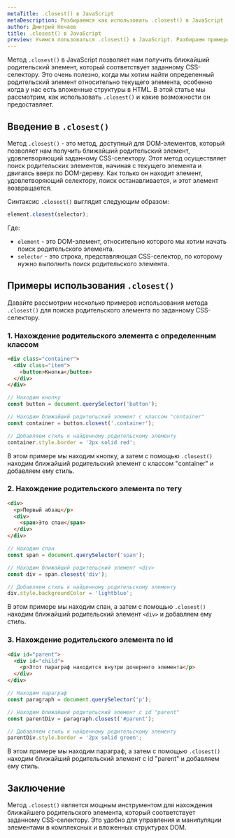 ```yaml
---
metaTitle: .closest() в JavaScript
metaDescription: Разбираемся как использовать .closest() в JavaScript
author: Дмитрий Нечаев
title: .closest() в JavaScript
preview: Учимся пользоваться .closest() в JavaScript. Разбираем примеры использования
---
```


Метод `.closest()` в JavaScript позволяет нам получить ближайший родительский элемент, который соответствует заданному CSS-селектору. Это очень полезно, когда мы хотим найти определенный родительский элемент относительно текущего элемента, особенно когда у нас есть вложенные структуры в HTML. В этой статье мы рассмотрим, как использовать `.closest()` и какие возможности он предоставляет.

## Введение в `.closest()`

Метод `.closest()` - это метод, доступный для DOM-элементов, который позволяет нам получить ближайший родительский элемент, удовлетворяющий заданному CSS-селектору. Этот метод осуществляет поиск родительских элементов, начиная с текущего элемента и двигаясь вверх по DOM-дереву. Как только он находит элемент, удовлетворяющий селектору, поиск останавливается, и этот элемент возвращается.

Синтаксис `.closest()` выглядит следующим образом:

```jsx
element.closest(selector);

```

Где:

- `element` - это DOM-элемент, относительно которого мы хотим начать поиск родительского элемента.
- `selector` - это строка, представляющая CSS-селектор, по которому нужно выполнить поиск родительского элемента.

## Примеры использования `.closest()`

Давайте рассмотрим несколько примеров использования метода `.closest()` для поиска родительского элемента по заданному CSS-селектору.

### 1. Нахождение родительского элемента с определенным классом

```html
<div class="container">
  <div class="item">
    <button>Кнопка</button>
  </div>
</div>

```

```jsx
// Находим кнопку
const button = document.querySelector('button');

// Находим ближайший родительский элемент с классом "container"
const container = button.closest('.container');

// Добавляем стиль к найденному родительскому элементу
container.style.border = '2px solid red';

```

В этом примере мы находим кнопку, а затем с помощью `.closest()` находим ближайший родительский элемент с классом "container" и добавляем ему стиль.

### 2. Нахождение родительского элемента по тегу

```html
<div>
  <p>Первый абзац</p>
  <div>
    <span>Это спан</span>
  </div>
</div>

```

```jsx
// Находим спан
const span = document.querySelector('span');

// Находим ближайший родительский элемент <div>
const div = span.closest('div');

// Добавляем стиль к найденному родительскому элементу
div.style.backgroundColor = 'lightblue';

```

В этом примере мы находим спан, а затем с помощью `.closest()` находим ближайший родительский элемент `<div>` и добавляем ему стиль.

### 3. Нахождение родительского элемента по id

```html
<div id="parent">
  <div id="child">
    <p>Этот параграф находится внутри дочернего элемента</p>
  </div>
</div>

```

```jsx
// Находим параграф
const paragraph = document.querySelector('p');

// Находим ближайший родительский элемент с id "parent"
const parentDiv = paragraph.closest('#parent');

// Добавляем стиль к найденному родительскому элементу
parentDiv.style.border = '2px solid green';

```

В этом примере мы находим параграф, а затем с помощью `.closest()` находим ближайший родительский элемент с id "parent" и добавляем ему стиль.

## Заключение

Метод `.closest()` является мощным инструментом для нахождения ближайшего родительского элемента, который соответствует заданному CSS-селектору. Это удобно для управления и манипуляции элементами в комплексных и вложенных структурах DOM.